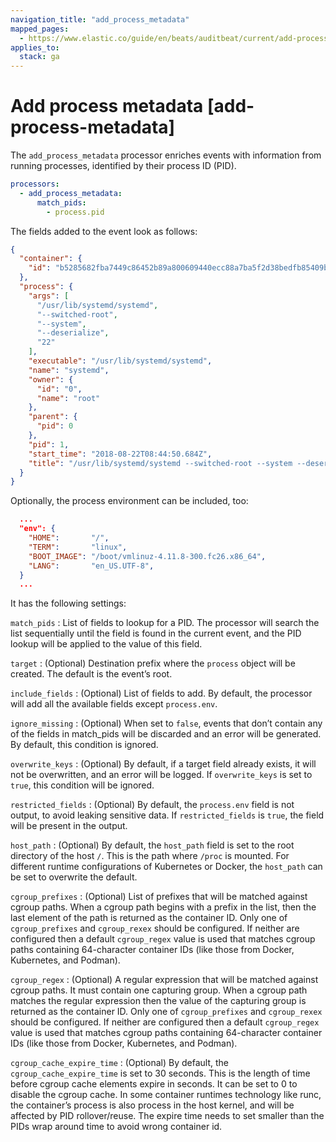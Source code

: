 ```yaml
---
navigation_title: "add_process_metadata"
mapped_pages:
  - https://www.elastic.co/guide/en/beats/auditbeat/current/add-process-metadata.html
applies_to:
  stack: ga
---
```


# Add process metadata [add-process-metadata]


The `add_process_metadata` processor enriches events with information from running processes, identified by their process ID (PID).

```yaml
processors:
  - add_process_metadata:
      match_pids:
        - process.pid
```

The fields added to the event look as follows:

```json
{
  "container": {
    "id": "b5285682fba7449c86452b89a800609440ecc88a7ba5f2d38bedfb85409b30b1"
  },
  "process": {
    "args": [
      "/usr/lib/systemd/systemd",
      "--switched-root",
      "--system",
      "--deserialize",
      "22"
    ],
    "executable": "/usr/lib/systemd/systemd",
    "name": "systemd",
    "owner": {
      "id": "0",
      "name": "root"
    },
    "parent": {
      "pid": 0
    },
    "pid": 1,
    "start_time": "2018-08-22T08:44:50.684Z",
    "title": "/usr/lib/systemd/systemd --switched-root --system --deserialize 22"
  }
}
```

Optionally, the process environment can be included, too:

```json
  ...
  "env": {
    "HOME":       "/",
    "TERM":       "linux",
    "BOOT_IMAGE": "/boot/vmlinuz-4.11.8-300.fc26.x86_64",
    "LANG":       "en_US.UTF-8",
  }
  ...
```

It has the following settings:

`match_pids`
:   List of fields to lookup for a PID. The processor will search the list sequentially until the field is found in the current event, and the PID lookup will be applied to the value of this field.

`target`
:   (Optional) Destination prefix where the `process` object will be created. The default is the event’s root.

`include_fields`
:   (Optional) List of fields to add. By default, the processor will add all the available fields except `process.env`.

`ignore_missing`
:   (Optional) When set to `false`, events that don’t contain any of the fields in match_pids will be discarded and an error will be generated. By default, this condition is ignored.

`overwrite_keys`
:   (Optional) By default, if a target field already exists, it will not be overwritten, and an error will be logged. If `overwrite_keys` is set to `true`, this condition will be ignored.

`restricted_fields`
:   (Optional) By default, the `process.env` field is not output, to avoid leaking sensitive data. If `restricted_fields` is `true`, the field will be present in the output.

`host_path`
:   (Optional) By default, the `host_path` field is set to the root directory of the host `/`. This is the path where `/proc` is mounted. For different runtime configurations of Kubernetes or Docker, the `host_path` can be set to overwrite the default.

`cgroup_prefixes`
:   (Optional) List of prefixes that will be matched against cgroup paths. When a cgroup path begins with a prefix in the list, then the last element of the path is returned as the container ID. Only one of `cgroup_prefixes` and `cgroup_rexex` should be configured. If neither are configured then a default `cgroup_regex` value is used that matches cgroup paths containing 64-character container IDs (like those from Docker, Kubernetes, and Podman).

`cgroup_regex`
:   (Optional) A regular expression that will be matched against cgroup paths. It must contain one capturing group. When a cgroup path matches the regular expression then the value of the capturing group is returned as the container ID.  Only one of `cgroup_prefixes` and `cgroup_rexex` should be configured. If neither are configured then a default `cgroup_regex` value is used that matches cgroup paths containing 64-character container IDs (like those from Docker, Kubernetes, and Podman).

`cgroup_cache_expire_time`
:   (Optional) By default, the `cgroup_cache_expire_time` is set to 30 seconds. This is the length of time before cgroup cache elements expire in seconds. It can be set to 0 to disable the cgroup cache. In some container runtimes technology like runc, the container’s process is also process in the host kernel, and will be affected by PID rollover/reuse. The expire time needs to set smaller than the PIDs wrap around time to avoid wrong container id.

